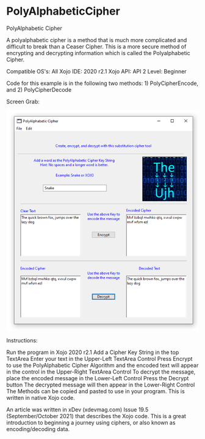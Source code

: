 # PolyAlphabeticCipher
PolyAlphabetic Cipher

A polyalphabetic cipher is a method that is much more complicated and difficult to break than a Ceaser Cipher. This is a more secure method of encrypting and decrypting information which is called the Polyalphabetic Cipher.

Compatible OS's: All
Xojo IDE: 2020 r2.1
Xojo API: API 2
Level: Beginner

Code for this example is in the following two methods: 1) PolyCipherEncode, and 2) PolyCipherDecode

Screen Grab:

![](https://github.com/eugenedakin/PolyAlphabeticCipher/blob/main/PolyScreenGrab.png)

Instructions:

Run the program in Xojo 2020 r2.1
Add a Cipher Key String in the top TextArea
Enter your text in the Upper-Left TextArea Control
Press Encrypt to use the PolyAlphabetic Cipher Algorithm and the encoded text will appear in the control in the Upper-Right TextArea Control
To decrypt the message, place the encoded message in the Lower-Left Control
Press the Decrypt button
The decrypted message will then appear in the Lower-Right Control
The Methods can be copied and pasted to use in your program. This is written in native Xojo code.

An article was written in xDev (xdevmag.com) Issue 19.5 (September/October 2021) that describes the Xojo code. This is a great introduction to beginning a journey using ciphers, or also known as encoding/decoding data.
